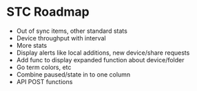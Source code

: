# STC Roadmap

* Out of sync items, other standard stats
* Device throughput with interval
* More stats
* Display alerts like local additions, new device/share requests
* Add func to display expanded function about device/folder
* Go term colors, etc
* Combine paused/state in to one column
* API POST functions
